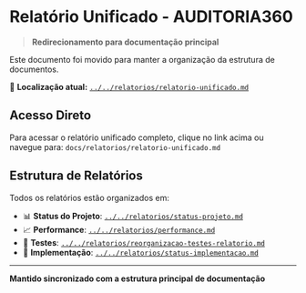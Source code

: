 # Relatório Unificado - AUDITORIA360

> **Redirecionamento para documentação principal**

Este documento foi movido para manter a organização da estrutura de documentos.

📍 **Localização atual:** [`../../relatorios/relatorio-unificado.md`](../../relatorios/relatorio-unificado.md)

## Acesso Direto

Para acessar o relatório unificado completo, clique no link acima ou navegue para:
`docs/relatorios/relatorio-unificado.md`

## Estrutura de Relatórios

Todos os relatórios estão organizados em:
- 📊 **Status do Projeto**: [`../../relatorios/status-projeto.md`](../../relatorios/status-projeto.md)
- 📈 **Performance**: [`../../relatorios/performance.md`](../../relatorios/performance.md)
- 🧪 **Testes**: [`../../relatorios/reorganizacao-testes-relatorio.md`](../../relatorios/reorganizacao-testes-relatorio.md)
- 🔧 **Implementação**: [`../../relatorios/status-implementacao.md`](../../relatorios/status-implementacao.md)

---

**Mantido sincronizado com a estrutura principal de documentação**